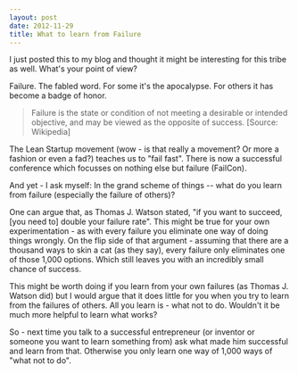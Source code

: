 ```yaml
---
layout: post
date: 2012-11-29
title: What to learn from Failure
---
```

I just posted this to my blog and thought it might be interesting for this tribe as well. What's your point of view?

Failure. The fabled word. For some it's the apocalypse. For others it has become a badge of honor.

> Failure is the state or condition of not meeting a desirable or intended objective, and may be viewed as the opposite of success. [Source: Wikipedia]

The Lean Startup movement (wow - is that really a movement? Or more a fashion or even a fad?) teaches us to "fail fast". There is now a successful conference which focusses on nothing else but failure (FailCon).

And yet - I ask myself: In the grand scheme of things -- what do you learn from failure (especially the failure of others)?

One can argue that, as Thomas J. Watson stated, "if you want to succeed, [you need to] double your failure rate". This might be true for your own experimentation - as with every failure you eliminate one way of doing things wrongly. On the flip side of that argument - assuming that there are a thousand ways to skin a cat (as they say), every failure only eliminates one of those 1,000 options. Which still leaves you with an incredibly small chance of success.

This might be worth doing if you learn from your own failures (as Thomas J. Watson did) but I would argue that it does little for you when you try to learn from the failures of others. All you learn is - what not to do. Wouldn't it be much more helpful to learn what works?

So - next time you talk to a successful entrepreneur (or inventor or someone you want to learn something from) ask what made him successful and learn from that. Otherwise you only learn one way of 1,000 ways of "what not to do".